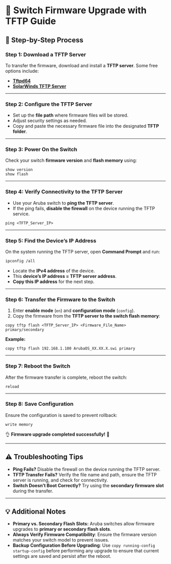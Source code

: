 # 🚀 Switch Firmware Upgrade with TFTP Guide

## 📌 Step-by-Step Process  

### **Step 1: Download a TFTP Server**  
To transfer the firmware, download and install a **TFTP server**. Some free options include:  
- **[Tftpd64](http://tftpd32.jounin.net/tftpd32.html)**  
- **[SolarWinds TFTP Server](https://www.solarwinds.com/free-tools/free-tftp-server)**  

---

### **Step 2: Configure the TFTP Server**  
- Set up the **file path** where firmware files will be stored.  
- Adjust security settings as needed.  
- Copy and paste the necessary firmware file into the designated **TFTP folder**.  

---

### **Step 3: Power On the Switch**  
Check your switch **firmware version** and **flash memory** using:  
```
show version
show flash
```  

---

### **Step 4: Verify Connectivity to the TFTP Server**  
- Use your Aruba switch to **ping the TFTP server**.  
- If the ping fails, **disable the firewall** on the device running the TFTP service.  
```
ping <TFTP_Server_IP>
```  

---

### **Step 5: Find the Device’s IP Address**  
On the system running the TFTP server, open **Command Prompt** and run:  
```bash
ipconfig /all
```
- Locate the **IPv4 address** of the device.  
- This **device’s IP address = TFTP server address**.  
- **Copy this IP address** for the next step.  

---

### **Step 6: Transfer the Firmware to the Switch**  
1. Enter **enable mode** (`en`) and **configuration mode** (`config`).  
2. Copy the firmware from the **TFTP server to the switch flash memory**:  
```
copy tftp flash <TFTP_Server_IP> <Firmware_File_Name> primary/secondary
```
**Example:**  
```cisco
copy tftp flash 192.168.1.100 ArubaOS_XX.XX.X.swi primary
```  

---

### **Step 7: Reboot the Switch**  
After the firmware transfer is complete, reboot the switch:  
```
reload
```  

---

### **Step 8: Save Configuration**  
Ensure the configuration is saved to prevent rollback:  
```
write memory
```
👌 **Firmware upgrade completed successfully!** 🚀  

---

## ⚠️ **Troubleshooting Tips**  
- **Ping Fails?** Disable the firewall on the device running the TFTP server.  
- **TFTP Transfer Fails?** Verify the file name and path, ensure the TFTP server is running, and check for connectivity.  
- **Switch Doesn’t Boot Correctly?** Try using the **secondary firmware slot** during the transfer.
  
---

## 💡 **Additional Notes**  
- **Primary vs. Secondary Flash Slots:** Aruba switches allow firmware upgrades to **primary or secondary flash slots**.  
- **Always Verify Firmware Compatibility**: Ensure the firmware version matches your switch model to prevent issues.  
- **Backup Configuration Before Upgrading**: Use `copy running-config startup-config` before performing any upgrade to ensure that current settings are saved and persist after the reboot.
